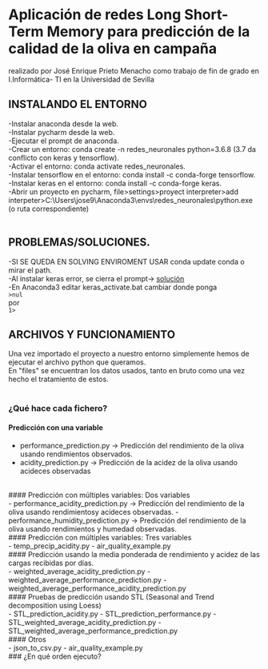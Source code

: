 # Aplicación de redes Long Short-Term Memory para predicción de la calidad de la oliva en campaña
realizado por José Enrique Prieto Menacho como trabajo de fin de grado en I.Informática- TI en la Universidad de Sevilla

## INSTALANDO EL ENTORNO

-Instalar anaconda desde la web.<br />
-Instalar pycharm desde la web.<br />
-Ejecutar el prompt de anaconda. <br />
-Crear un entorno: conda create -n redes_neuronales python=3.6.8 (3.7 da conflicto con keras y tensorflow).<br />
-Activar el entorno: conda activate redes_neuronales.<br />
-Instalar tensorflow en el entorno: conda install -c conda-forge tensorflow.<br />
-Instalar keras en el entorno: conda install -c conda-forge keras.<br />
-Abrir un proyecto en pycharm, file>settings>proyect interpreter>add interpeter>C:\Users\jose9\Anaconda3\envs\redes_neuronales\python.exe (o ruta correspondiente)
<br /><br />

## PROBLEMAS/SOLUCIONES.<br />
-SI SE QUEDA EN SOLVING ENVIROMENT USAR conda update conda o mirar el path.<br />
-Al instalar keras error, se cierra el prompt-> [solución](https://stackoverflow.com/questions/53483685/keras-breaks-anaconda-prompt)<br />
-En Anaconda3 editar keras_activate.bat cambiar donde ponga <br />
`>nul`<br />
por<br />
`1>`
<br />


## ARCHIVOS Y FUNCIONAMIENTO
Una vez importado el proyecto a nuestro entorno simplemente hemos de ejecutar el archivo python que queramos.<br />
En "files" se encuentran los datos usados, tanto en bruto como una vez hecho el tratamiento de estos. <br /><br />
### ¿Qué hace cada fichero?<br />
#### Predicción con una variable<br />
- performance_prediction.py -> Predicción del rendimiento de la oliva usando rendimientos observados.
- acidity_prediction.py -> Predicción de la acidez de la oliva usando acideces observadas
<br />
#### Predicción con múltiples variables: Dos variables<br />
- performance_acidity_prediction.py -> Predicción del rendimiento de la oliva usando rendimientosy acideces observadas.
- performance_humidity_prediction.py -> Predicción del rendimiento de la oliva usando rendimientos y humedad observadas.
<br />
#### Predicción con múltiples variables: Tres variables<br />
- temp_precip_acidity.py
- air_quality_example.py
<br />
#### Predicción usando la media ponderada de rendimiento y acidez de las cargas recibidas por días.<br />
- weighted_average_acidity_prediction.py
- weighted_average_performance_prediction.py
- weighted_average_performance_acidity_prediction.py
<br />
#### Pruebas de predicción usando STL (Seasonal and Trend decomposition using Loess)<br />
- STL_prediction_acidity.py
- STL_prediction_performance.py
- STL_weighted_average_acidity_prediction.py
- STL_weighted_average_performance_prediction.py
<br />
#### Otros<br />
- json_to_csv.py
- air_quality_example.py
<br />
### ¿En qué orden ejecuto?<br />
